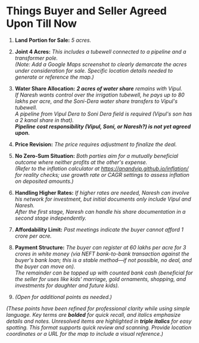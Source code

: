 # **Things Buyer and Seller Agreed Upon Till Now**

1. **Land Portion for Sale:** *5 acres.*

2. **Joint 4 Acres:** *This includes a tubewell connected to a pipeline and a transformer pole.*\
   *(Note: Add a Google Maps screenshot to clearly demarcate the acres under consideration for sale. Specific location details needed to generate or reference the map.)*

3. **Water Share Allocation:** ***2 acres of water share*** *remains with Vipul.*\
   *If Naresh wants control over the irrigation tubewell, he pays up to 80 lakhs per acre, and the Soni-Dera water share transfers to Vipul's tubewell.*\
   *A pipeline from Vipul Dera to Soni Dera field is required (Vipul's son has a 2 kanal share in that).*\
   ***Pipeline cost responsibility (Vipul, Soni, or Naresh?) is not yet agreed upon.***

4. **Price Revision:** *The price requires adjustment to finalize the deal.*

5. **No Zero-Sum Situation:** *Both parties aim for a mutually beneficial outcome where neither profits at the other's expense.*\
   *(Refer to the inflation calculator at https://anandvip.github.io/inflation/ for reality checks; use growth rate or CAGR settings to assess inflation on deposited amounts.)*

6. **Handling Higher Rates:** *If higher rates are needed, Naresh can involve his network for investment, but initial documents only include Vipul and Naresh.*\
   *After the first stage, Naresh can handle his share documentation in a second stage independently.*

7. **Affordability Limit:** *Past meetings indicate the buyer cannot afford 1 crore per acre.*

8. **Payment Structure:** *The buyer can register at 60 lakhs per acre for 3 crores in white money (via NEFT bank-to-bank transaction against the buyer's bank loan; this is a stable method—if not possible, no deal, and the buyer can move on).*\
   *The remainder can be topped up with counted bank cash (beneficial for the seller for uses like kids' marriage, gold ornaments, shopping, and investments for daughter and future kids).*

9. *(Open for additional points as needed.)*

*(These points have been refined for professional clarity while using simple language. Key terms are **bolded** for quick recall, and italics emphasize details and notes. Unresolved items are highlighted in **triple italics** for easy spotting. This format supports quick review and scanning. Provide location coordinates or a URL for the map to include a visual reference.)*
